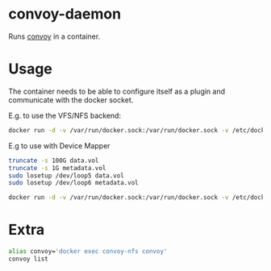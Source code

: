 # convoy-daemon

Runs [convoy](https://github.com/rancher/convoy) in a container.

# Usage

The container needs to be able to configure itself as a plugin and communicate with the docker socket.

E.g. to use the VFS/NFS backend:

```bash
docker run -d -v /var/run/docker.sock:/var/run/docker.sock -v /etc/docker/plugins:/etc/docker/plugins -v /opt/storage:/opt/storage fahim74/convoy daemon --drivers vfs --driver-opts vfs.path=/opt/storage/convoy-volumes
```
E.g to use with Device Mapper

```bash
truncate -s 100G data.vol
truncate -s 1G metadata.vol
sudo losetup /dev/loop5 data.vol
sudo losetup /dev/loop6 metadata.vol

docker run -d -v /var/run/docker.sock:/var/run/docker.sock -v /etc/docker/plugins:/etc/docker/plugins -v /opt/storage:/opt/storage fahim74/convoy daemon --drivers devicemapper --driver-opts dm.datadev=/dev/loop5 --driver-opts dm.metadatadev=/dev/loop6

```
# Extra

```bash
alias convoy='docker exec convoy-nfs convoy'
convoy list
```